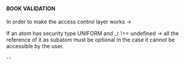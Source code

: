 #### BOOK VALIDATION

In order to make the access control layer works ->

If an atom has security type UNIFORM and _r !== undefined -> all the reference
of it as subatom must be optional in the case it cannot be accessible by the user.

--


